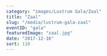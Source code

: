 ```yaml
---
category: "images/Lustrum Gala/Zaal"
title: "Zaal"
slug: "/media/lustrum-gala-zaal"
eventID: "gala"
featuredImage: "zaal.jpg"
date: "2017-12-16"
sort: 110
---
```


